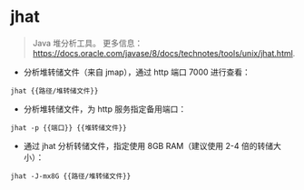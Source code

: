 # jhat

> Java 堆分析工具。
> 更多信息：<https://docs.oracle.com/javase/8/docs/technotes/tools/unix/jhat.html>.

- 分析堆转储文件（来自 jmap），通过 http 端口 7000 进行查看：

`jhat {{路径/堆转储文件}}`

- 分析堆转储文件，为 http 服务指定备用端口：

`jhat -p {{端口}} {{堆转储文件}}`

- 通过 jhat 分析转储文件，指定使用 8GB RAM（建议使用 2-4 倍的转储大小）：

`jhat -J-mx8G {{路径/堆转储文件}}`
